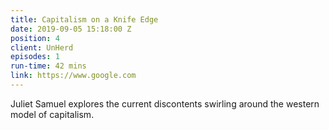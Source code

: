 ```yaml
---
title: Capitalism on a Knife Edge
date: 2019-09-05 15:18:00 Z
position: 4
client: UnHerd
episodes: 1
run-time: 42 mins
link: https://www.google.com
---
```


Juliet Samuel explores the current discontents swirling around the western model of capitalism.